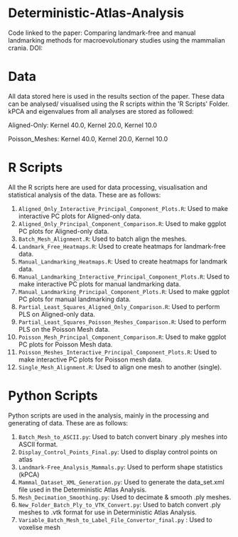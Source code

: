 # Deterministic-Atlas-Analysis

Code linked to the paper: Comparing landmark-free and manual landmarking methods for macroevolutionary studies using the mammalian crania. DOI: 

# Data 
All data stored here is used in the results section of the paper. These data can be analysed/ visualised using the R scripts within the 'R Scripts' Folder. kPCA and eigenvalues from all analyses are stored as followed:

Aligned-Only: Kernel 40.0, Kernel 20.0, Kernel 10.0 

Poisson_Meshes: Kernel 40.0, Kernel 20.0, Kernel 10.0 

# R Scripts 
All the R scripts here are used for data processing, visualisation and statistical analysis of the data. These are as follows: 

1.  `Aligned_Only_Interactive_Principal_Component_Plots.R`: Used to make interactive PC plots for Aligned-only data. 
2.  `Aligned_Only_Principal_Component_Comparison.R`: Used to make ggplot PC plots for Aligned-only data.
3.  `Batch_Mesh_Alignment.R`: Used to batch align the meshes. 
4.  `Landmark_Free_Heatmaps.R`: Used to create heatmaps for landmark-free data. 
5.  `Manual_Landmarking_Heatmaps.R`: Used to create heatmaps for landmark data. 
6.  `Manual_Landmarking_Interactive_Principal_Component_Plots.R`: Used to make interactive PC plots for manual landmarking data. 
7.  `Manual_Landmarking_Principal_Component_Plots.R`: Used to make ggplot PC plots for manual landmarking data. 
8.  `Partial_Least_Squares_Aligned_Only_Comparison.R`: Used to perform PLS on Aligned-only data. 
9.  `Partial_Least_Squares_Poisson_Meshes_Comparison.R`: Used to perform PLS on the Poisson Mesh data. 
10. `Poisson_Mesh_Principal_Component_Comparison.R`: Used to make ggplot PC plots for Poisson Mesh data. 
11. `Poisson_Meshes_Interactive_Principal_Component_Plots.R`: Used to make interactive PC plots for Poisson mesh data. 
12. `Single_Mesh_Alignment.R`: Used to align one mesh to another (single). 

# Python Scripts 
Python scripts are used in the analysis, mainly in the processing and generating of data. These are as follows: 

1. `Batch_Mesh_to_ASCII.py`: Used to batch convert binary .ply meshes into ASCII format. 
2. `Display_Control_Points_Final.py`: Used to display control points on atlas 
3. `Landmark-Free_Analysis_Mammals.py`: Used to perform shape statistics (kPCA) 
4. `Mammal_Dataset_XML_Generation.py`: Used to generate the data_set.xml file used in the Deterministic Atlas Analysis. 
5. `Mesh_Decimation_Smoothing.py`: Used to decimate & smooth .ply meshes. 
6. `New_Folder_Batch_Ply_to_VTK_Convert.py`: Used to batch convert .ply meshes to .vtk format for use in Deterministic Atlas Analysis.
7. `Variable_Batch_Mesh_to_Label_File_Convertor_final.py` : Used to voxelise mesh 
